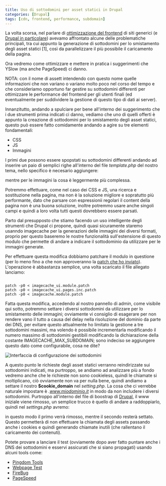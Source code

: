 ```yaml
---
title: Uso di sottodomini per asset statici in Drupal
categories: [Drupal]
tags: [cdn, frontend, performance, subdomain]
---
```

La volta scorsa, nel parlare di <a href="/drupal/migliorare_performance_drupal">ottimizzazione del frontend</a> di siti generici (e <a href="http://mavimo.org/drupal">Drupal in particolare</a>) avevamo
affrontato alcune delle problematiche principali, tra cui appunto la generazione di sottodomini per lo smistamento degli asset statici [1], così da parallelizzare il più possibile il caricamento della pagina.

Ora vedremo come ottimizzare e mettere in pratica i suggerimenti che YSlow (ma anche PageSpeed) ci danno.

NOTA: con il nome di assett intendendo con questo nome quelle informazioni che non variano o variano molto poco nel corso del tempo e che consideriamo opportuno far gestire su sottodomini differenti per ottimizzare le performance del frontend per gli utenti finali (ed eventualmente per suddividere la gestione di questo tipo di dati ai server).
<!--break-->
Innanzitutto, andando a spulciare per bene all'interno dei suggerimento che i due strumenti prima indicati ci danno, vediamo che uno di quelli offerti è appunto la creazione di sottodomini per lo smistamento degli asset statici, questo può essere fatto comidamente andando a agire su tre elementi fondamentali:

   * CSS
   * JS
   * Immagini

I primi due possono essere spopstati su sottodomini differenti andando ad inserire un paio di semplici righe all'interno del file _template.php_ del nostro tema, nello specifico è necesario aggiungere:
<?php
/*
 * Implementation of template_preprocess_page().
 *
 * @param &$variables
 *   Array containing various page elements.
 */
function NOOMETEMA_preprocess_page(&$variables) {
  $static_assets_path = 'http://sottodominio.dominio.it';

  // Sostituisco negli style
  $variables['styles'] = str_replace(' href="/sites/', ' href="' . $static_assets_path . '/sites/');
  // Sostituisco nei JS
  $variables['scripts'] = str_replace(' src="/sites/', ' src="' .  $static_assets_path . '/sites/');
}
?>
mentre per le immagini la cosa è leggermente più complessa.

Potremmo effettuare, come nel caso dei CSS e JS, una ricerca e sostituzione nella pagina, ma non è la soluzione migliore e sopratutto più performante, dato che parsare con espressionii regolari il content della pagina  non è una buona soluzione, inoltre potremmo usare anche singoli campi e quindi a loro volta tutti questi dovrebbero essere parsati. 

Parto dal presupposto che stiamo facendo un uso intelligente degli strumenti che Drupal ci propone, quindi quasi sicuramente staremo usanndo imagecache per la generazioni delle immagini dei diversi formati, proprio per questo baseremo le nostre funzionalità sull'estensione di questo modulo che permette di andare a indicare il sottodominio da utilizzare per le immagini generate.

Per effettuare questa modifica dobbiamo patchare il modulo in questione (per lo meno fino a che non approveranno la <a href="http://drupal.org/node/693630">patch che ho inviato</a>). L'operazione è abbastanza semplice, una volta scaricato il file allegato lanciamo:
~~~language-php

patch -p0 < imagecache_ui.module.patch
patch -p0 < imagecache_ui.pages.inc.patch
patch -p0 < imagecache.module.patch
~~~

Fatta questa modifica, accedendo al nostro pannello di admin, come visibile qui sotto, potremmo settare i diversi sottodomini da utilizzare per lo smistamento
delle immagini; ovviamente vi consiglio di esagerare per non rendere vano il tutto a causa del delay nella risoluzione del dominio da parte dei DNS, per evitare questo attualmente ho limitato la gestione a tre sottodomini massimi, ma volendo è possibile incrementarla modificando il numero massimo di sottodomini gestibili modificando la dichiarazione della costante IMAGECACHE_MAX_SUBDOMAIN; sono indeciso se aggiungere questo dato come configurabile, cosa ne dite?

<img src="/files/post_drupal_frontend_performance_ui.jpg" alt="Interfaccia di configurazione dei sottodomini"/>

A questo punto le richieste degli asset statici verranno reindirizzate sui sottodomini indicati, ma purtroppo, se andiamo ad analizzare più a fondo vedremo anche che le richieste non sono cookieless, quindi le chiamate si moltiplicano, ciò ovviamente non va per nulla bene, quindi andiamo a settare il nostro **$cookie_domain**
nel _setting.php_. La cosa che ci verrebbe naturale impostare è _.www.miodominio.it_ in modo da non includere i diversi sottodomini. Purtroppo all'interno del file di boostrap di <a href="http://mavimo.org/drupal">Drupal</a>, il www iniziale viene rimosso, un semplice trucco è quello di andare a raddoppiarlo, quindi nel _settings.php_ avremo:
<?php
$cookies_domain = '.www.www.miodominio.it';
?> 
in questo modo il primo verrà rimosso, mentre il secondo resterà settato. Questo permetterà di non effettuare la chiamata degli assets passando anche i cookies e quindi generando chiamate inutili (che rallentano il caricamento dei contenuti).

Potete provare a lanciare il test (ovviamente dopo aver fatto puntare anche i DNS dei sottodomini e esservi assicurati che si siano propagati) usando alcuni tools come:

   * <a href="http://tools.pingdom.com/">Pingdom Tools</a>
   * <a href="http://www.webpagetest.org/">Webpage Test</a>
   * <a href="http://www.getfirebug.com/">FireBug</a>
   * <a href="http://code.google.com/speed/page-speed/">PageSpeed</a>

